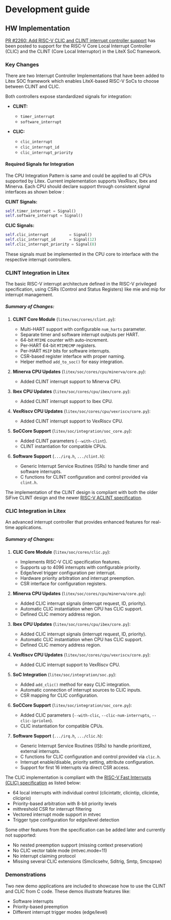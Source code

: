 # Development guide

## HW Implementation

[PR #2260: Add RISC-V CLIC and CLINT interrupt controller support](https://github.com/enjoy-digital/litex/pull/2260) has been posted to support for the RISC-V Core Local Interrupt Controller (CLIC) and the CLINT (Core Local Interruptor) in the LiteX SoC framework.


### Key Changes

There are two Interrupt Controller Implementations that have been added to Litex SOC framework which enables LiteX-based RISC-V SoCs to choose between CLINT and CLIC.

Both controllers expose standardized signals for integration:

- **CLINT:**  
    - `timer_interrupt`
    - `software_interrupt`

- **CLIC:**  
    - `clic_interrupt`
    - `clic_interrupt_id`
    - `clic_interrupt_priority`

#### Required Signals for Integration

The CPU Integration Pattern is same and could be applied to all CPUs supported by Litex. Current implementation supports VexRiscv, Ibex and Minerva.
Each CPU should declare support through consistent signal interfaces as shown below :

**CLINT Signals:**
```python
self.timer_interrupt = Signal()
self.software_interrupt = Signal()
```

**CLIC Signals:**
```python
self.clic_interrupt         = Signal()
self.clic_interrupt_id      = Signal(12)
self.clic_interrupt_priority = Signal(8)
```
These signals must be implemented in the CPU core to interface with the respective interrupt controllers.


### CLINT Integration in Litex

The basic RISC-V interrupt architecture defined in the RISC-V privileged specification, using CSRs (Control and Status Registers) like mie and mip for interrupt management.

##### Summary of Changes:

1. **CLINT Core Module** (`litex/soc/cores/clint.py`):
    - Multi-HART support with configurable `num_harts` parameter.
    - Separate timer and software interrupt outputs per HART.
    - 64-bit `MTIME` counter with auto-increment.
    - Per-HART 64-bit `MTIMECMP` registers.
    - Per-HART `MSIP` bits for software interrupts.
    - CSR-based register interface with proper naming.
    - Helper method `add_to_soc()` for easy integration.

2. **Minerva CPU Updates** (`litex/soc/cores/cpu/minerva/core.py`):
    - Added CLINT interrupt support to Minerva CPU.

3. **Ibex CPU Updates** (`litex/soc/cores/cpu/ibex/core.py`):
    - Added CLINT interrupt support to Ibex CPU.

4. **VexRiscv CPU Updates** (`litex/soc/cores/cpu/vexriscv/core.py`):
    - Added CLINT interrupt support to VexRiscv CPU.

5. **SoCCore Support** (`litex/soc/integration/soc_core.py`):
    - Added CLINT parameters (`--with-clint`).
    - CLINT instantiation for compatible CPUs.

6. **Software Support** (`.../irq.h`, `.../clint.h`):
    - Generic Interrupt Service Routines (ISRs) to handle timer and software interrupts.
    - C functions for CLINT configuration and control provided via `clint.h`.

The implementation of the CLINT design is compliant with both the older SiFive CLINT design and the newer [RISC-V ACLINT specification](https://github.com/riscvarchive/riscv-aclint).

### CLIC Integration in Litex

An advanced interrupt controller that provides enhanced features for real-time applications.

##### Summary of Changes:
1. **CLIC Core Module** (`litex/soc/cores/clic.py`):
    - Implements RISC-V CLIC specification features.
    - Supports up to 4096 interrupts with configurable priority.
    - Edge/level trigger configuration per interrupt.
    - Hardware priority arbitration and interrupt preemption.
    - CSR interface for configuration registers.

2. **Minerva CPU Updates** (`litex/soc/cores/cpu/minerva/core.py`):
    - Added CLIC interrupt signals (interrupt request, ID, priority).
    - Automatic CLIC instantiation when CPU has CLIC support.
    - Defined CLIC memory address region.

3. **Ibex CPU Updates** (`litex/soc/cores/cpu/ibex/core.py`):
    - Added CLIC interrupt signals (interrupt request, ID, priority).
    - Automatic CLIC instantiation when CPU has CLIC support.
    - Defined CLIC memory address region.

4. **VexRiscv CPU Updates** (`litex/soc/cores/cpu/vexriscv/core.py`):
    - Added CLIC interrupt support to VexRiscv CPU.

5. **SoC Integration** (`litex/soc/integration/soc.py`):
    - Added `add_clic()` method for easy CLIC integration.
    - Automatic connection of interrupt sources to CLIC inputs.
    - CSR mapping for CLIC configuration.

6. **SoCCore Support** (`litex/soc/integration/soc_core.py`):
    - Added CLIC parameters (`--with-clic`, `--clic-num-interrupts`, `--clic-ipriolen`).
    - CLIC instantiation for compatible CPUs.

7. **Software Support** (`.../irq.h`, `.../clic.h`):
    - Generic Interrupt Service Routines (ISRs) to handle prioritized, external interrupts.
    - C functions for CLIC configuration and control provided via `clic.h`.
    - Interrupt enable/disable, priority setting, attribute configuration.
    - Support for first 16 interrupts via direct CSR access.


The CLIC implementation is compliant with the [RISC-V Fast Interrupts (CLIC) specification](https://github.com/riscv/riscv-fast-interrupt) as listed below:

  - 64 local interrupts with individual control (clicintattr, clicintip, clicintie, cliciprio)
  - Priority-based arbitration with 8-bit priority levels
  - mithreshold CSR for interrupt filtering
  - Vectored interrupt mode support in mtvec
  - Trigger type configuration for edge/level detection

Some other features from the specification can be added later and currently not supported:

  - No nested preemption support (missing context preservation)
  - No CLIC vector table mode (mtvec.mode=11)
  - No interrupt claiming protocol
  - Missing several CLIC extensions (Smclicsehv, Sditrig, Smtp, Smcspsw)

### Demonstrations

Two new demo applications are included to showcase how to use the CLINT and CLIC from C code. These demos illustrate features like:
- Software interrupts
- Priority-based preemption
- Different interrupt trigger modes (edge/level)
